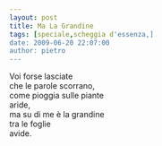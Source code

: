 ```yaml
---
layout: post
title: Ma La Grandine
tags: [speciale,scheggia d'essenza,]
date: 2009-06-20 22:07:00
author: pietro
---
```

Voi forse lasciate<br/>che le parole scorrano,<br/>come pioggia sulle piante<br/>aride,<br/>ma su di me è la grandine<br/>tra le foglie<br/>avide.
